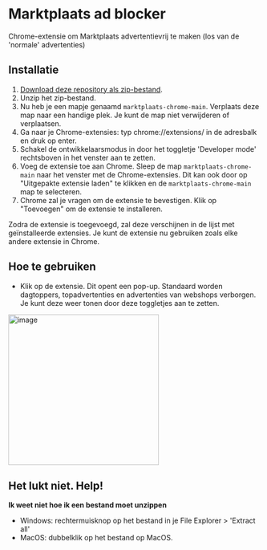 # Marktplaats ad blocker
Chrome-extensie om Marktplaats advertentievrij te maken (los van de 'normale' advertenties)


## Installatie 

1. [Download deze repository als zip-bestand](https://github.com/laylahoogeveen/marktplaats-chrome/archive/main.zip).
2. Unzip het zip-bestand.
3. Nu heb je een mapje genaamd `marktplaats-chrome-main`. Verplaats deze map naar een handige plek. Je kunt de map niet verwijderen of verplaatsen.
4. Ga naar je Chrome-extensies: typ chrome://extensions/ in de adresbalk en druk op enter.
5. Schakel de ontwikkelaarsmodus in door het toggletje 'Developer mode' rechtsboven in het venster aan te zetten.
6. Voeg de extensie toe aan Chrome. Sleep de map `marktplaats-chrome-main` naar het venster met de Chrome-extensies. Dit kan ook door op "Uitgepakte extensie laden" te klikken en de `marktplaats-chrome-main` map te selecteren.
7. Chrome zal je vragen om de extensie te bevestigen. Klik op "Toevoegen" om de extensie te installeren.

Zodra de extensie is toegevoegd, zal deze verschijnen in de lijst met geïnstalleerde extensies. Je kunt de extensie nu gebruiken zoals elke andere extensie in Chrome.

## Hoe te gebruiken
- Klik op de extensie. Dit opent een pop-up. Standaard worden dagtoppers, topadvertenties en advertenties van webshops verborgen. Je kunt deze weer tonen door deze toggletjes aan te zetten.

<img width="300" alt="image" src="https://github.com/laylahoogeveen/marktplaats-chrome/assets/54817230/99b0f732-f2a0-4927-a2de-6612f1e15b06">

## Het lukt niet. Help!

**Ik weet niet hoe ik een bestand moet unzippen**
- Windows: rechtermuisknop op het bestand in je File Explorer > 'Extract all'
- MacOS: dubbelklik op het bestand op MacOS.
